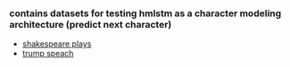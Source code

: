 ### contains datasets for testing hmlstm as a character modeling architecture (predict next character)

- [shakespeare plays](https://github.com/topics/shakespeare-dataset)
- [trump speach](https://github.com/ryanmcdermott/trump-speeches)
